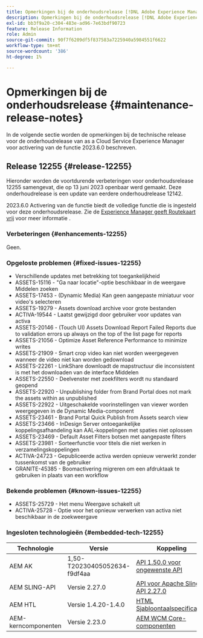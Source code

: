 ```yaml
---
title: Opmerkingen bij de onderhoudsrelease [!DNL Adobe Experience Manager] as a Cloud Service gekoppeld aan activering van 2023.6.0-functies.
description: Opmerkingen bij de onderhoudsrelease [!DNL Adobe Experience Manager] as a Cloud Service gekoppeld aan activering van 2023.6.0-functies.
exl-id: bb3f9a20-c304-483e-ad96-7e63bdf90723
feature: Release Information
role: Admin
source-git-commit: 90f7f6209df5f837583a7225940a5984551f6622
workflow-type: tm+mt
source-wordcount: '386'
ht-degree: 1%

---
```


# Opmerkingen bij de onderhoudsrelease {#maintenance-release-notes}

In de volgende sectie worden de opmerkingen bij de technische release voor de onderhoudrelease van as a Cloud Service Experience Manager voor activering van de functie 2023.6.0 beschreven.

## Release 12255 {#release-12255}

Hieronder worden de voortdurende verbeteringen voor onderhoudsrelease 12255 samengevat, die op 13 juni 2023 openbaar werd gemaakt. Deze onderhoudrelease is een update van eerdere onderhoudrelease 12142.

2023.6.0 Activering van de functie biedt de volledige functie die is ingesteld voor deze onderhoudsrelease. Zie de [Experience Manager geeft Routekaart vrij](https://experienceleague.adobe.com/docs/experience-manager-release-information/aem-release-updates/update-releases-roadmap.html) voor meer informatie .

### Verbeteringen {#enhancements-12255}

Geen.

### Opgeloste problemen {#fixed-issues-12255}

- Verschillende updates met betrekking tot toegankelijkheid
- ASSETS-15116 - &quot;Ga naar locatie&quot;-optie beschikbaar in de weergave Middelen zoeken
- ASSETS-17453 - (Dynamic Media) Kan geen aangepaste miniatuur voor video&#39;s selecteren
- ASSETS-19279 - Assets download archive voor grote bestanden
- ACTIVA-19544 - Laatst gewijzigd door gebruiker voor updates van activa
- ASSETS-20146 - (Touch UI) Assets Download Report Failed Reports due to validation errors up always on the top of the list page for reports
- ASSETS-21056 - Optimize Asset Reference Performance to minimize writes
- ASSETS-21909 - Smart crop video kan niet worden weergegeven wanneer de video niet kan worden gedownload
- ASSETS-22261 - LinkShare downloadt de mapstructuur die inconsistent is met het downloaden van de interface Middelen
- ASSETS-22550 - Deelvenster met zoekfilters wordt nu standaard geopend
- ASSETS-22920 - Unpublishing folder from Brand Portal does not mark the assets within as unpublished
- ASSETS-22922 - Uitgeschakelde voorinstellingen van viewer worden weergegeven in de Dynamic Media-component
- ASSETS-23461 - Brand Portal Quick Publish from Assets search view
- ASSETS-23466 - InDesign Server ontoegankelijke koppelingsafhandeling kan AAL-koppelingen met spaties niet oplossen
- ASSETS-23469 - Default Asset Filters botsen met aangepaste filters
- ASSETS-23981 - Sorteerfunctie voor titels die niet werken in verzamelingskoppelingen
- ACTIVA-24723 - Gepubliceerde activa werden opnieuw verwerkt zonder tussenkomst van de gebruiker
- GRANITE-45385 - Boomactivering migreren om een afdruktaak te gebruiken in plaats van een workflow

### Bekende problemen {#known-issues-12255}

- ASSETS-25729 - Het menu Weergave schakelt uit
- ACTIVA-25728 - Optie voor het opnieuw verwerken van activa niet beschikbaar in de zoekweergave

### Ingesloten technologieën {#embedded-tech-12255}

| Technologie | Versie | Koppeling |
|---|---|---|
| AEM AK | 1,50-T20230405052634-f9df4aa | [API 1.50.0 voor ongewenste API](https://www.javadoc.io/doc/org.apache.jackrabbit/oak-api/1.50.0/index.html) |
| AEM SLING-API | Versie 2.27.0 | [API voor Apache Sling API 2.27.0](https://www.javadoc.io/doc/org.apache.sling/org.apache.sling.api/latest/index.html) |
| AEM HTL | Versie 1.4.20-1.4.0 | [HTML Sjabloontaalspecificaties](https://github.com/adobe/htl-spec) |
| AEM-kerncomponenten | Versie 2.23.0 | [AEM WCM Core-componenten](https://github.com/adobe/aem-core-wcm-components) |
